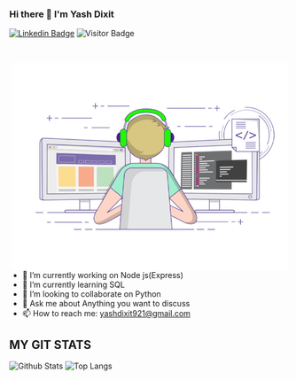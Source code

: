 ### Hi there 👋 I'm Yash Dixit


[![Linkedin Badge](https://img.shields.io/badge/-YASH_DIXIT-blue?style=plastic-square&logo=Linkedin&logoColor=white&link=https://www.linkedin.com/in/yash-dixit-26bbb5167/)](https://www.linkedin.com/in/yash-dixit-26bbb5167/)
![Visitor Badge](https://visitor-badge.laobi.icu/badge?page_id=yash921)

<p align="center">
  <img src="https://raw.githubusercontent.com/andreasbm/readme/master/assets/lines/colored.png" img width="5000" height="3" />
</p>

<img align="right" alt="GIF" src="https://github.com/rohitm17/rohitm17/blob/main/coder.gif" width="500"/>



- 🔭 I’m currently working on Node js(Express)
- 🌱 I’m currently learning SQL
- 👯 I’m looking to collaborate on Python
- 💬 Ask me about Anything you want to discuss
- 📫 How to reach me: yashdixit921@gmail.com
<!---  - 🤔 I’m looking for help with ...just --->


## MY GIT STATS
![Github Stats](https://github-readme-stats.vercel.app/api?username=yash921&count_private=true&show_icons=true&theme=tokyonight&include_all_commits=true)
![Top Langs](https://github-readme-stats.vercel.app/api/top-langs/?username=yash921&hide=TeX&layout=compact)



